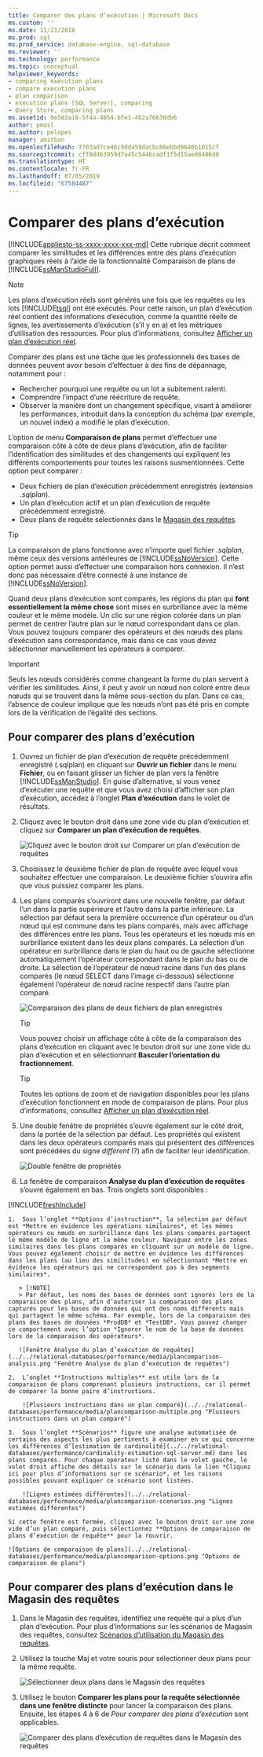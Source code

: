 ```yaml
---
title: Comparer des plans d’exécution | Microsoft Docs
ms.custom: ''
ms.date: 11/21/2018
ms.prod: sql
ms.prod_service: database-engine, sql-database
ms.reviewer: ''
ms.technology: performance
ms.topic: conceptual
helpviewer_keywords:
- comparing execution plans
- compare execution plans
- plan comparison
- execution plans [SQL Server], comparing
- Query Store, comparing plans
ms.assetid: 9e583a18-5f4a-4054-bfe1-4b2a76630db6
author: pmasl
ms.author: pelopes
manager: amitban
ms.openlocfilehash: 7703ad7ce46c9dda59dacbc86ebbd9646b1015cf
ms.sourcegitcommit: cff8dd63959d7a45c5446cadf1f5d15ae08406d8
ms.translationtype: HT
ms.contentlocale: fr-FR
ms.lasthandoff: 07/05/2019
ms.locfileid: "67584487"
---
```

# <a name="compare-execution-plans"></a>Comparer des plans d’exécution
[!INCLUDE[appliesto-ss-xxxx-xxxx-xxx-md](../../includes/appliesto-ss-xxxx-xxxx-xxx-md.md)]
Cette rubrique décrit comment comparer les similitudes et les différences entre des plans d’exécution graphiques réels à l’aide de la fonctionnalité Comparaison de plans de [!INCLUDE[ssManStudioFull](../../includes/ssmanstudiofull-md.md)]. 
  
> [!NOTE]
> Les plans d’exécution réels sont générés une fois que les requêtes ou les lots [!INCLUDE[tsql](../../includes/tsql-md.md)] ont été exécutés. Pour cette raison, un plan d’exécution réel contient des informations d’exécution, comme la quantité réelle de lignes, les avertissements d’exécution (s’il y en a) et les métriques d’utilisation des ressources. Pour plus d’informations, consultez [Afficher un plan d’exécution réel](../../relational-databases/performance/display-an-actual-execution-plan.md).
  
Comparer des plans est une tâche que les professionnels des bases de données peuvent avoir besoin d’effectuer à des fins de dépannage, notamment pour :
-   Rechercher pourquoi une requête ou un lot a subitement ralenti.
-   Comprendre l’impact d’une réécriture de requête.
-   Observer la manière dont un changement spécifique, visant à améliorer les performances, introduit dans la conception du schéma (par exemple, un nouvel index) a modifié le plan d’exécution.  
 
L’option de menu **Comparaison de plans** permet d’effectuer une comparaison côte à côte de deux plans d’exécution, afin de faciliter l’identification des similitudes et des changements qui expliquent les différents comportements pour toutes les raisons susmentionnées. Cette option peut comparer :
- Deux fichiers de plan d’exécution précédemment enregistrés (extension *.sqlplan*).
- Un plan d’exécution actif et un plan d’exécution de requête précédemment enregistré.
- Deux plans de requête sélectionnés dans le [Magasin des requêtes](../../relational-databases/performance/monitoring-performance-by-using-the-query-store.md).

> [!TIP]
> La comparaison de plans fonctionne avec n’importe quel fichier *.sqlplan*, même ceux des versions antérieures de [!INCLUDE[ssNoVersion](../../includes/ssnoversion-md.md)]. Cette option permet aussi d’effectuer une comparaison hors connexion. Il n’est donc pas nécessaire d’être connecté à une instance de [!INCLUDE[ssNoVersion](../../includes/ssnoversion-md.md)]. 

Quand deux plans d’exécution sont comparés, les régions du plan qui **font essentiellement la même chose** sont mises en surbrillance avec la même couleur et le même modèle. Un clic sur une région colorée dans un plan permet de centrer l’autre plan sur le nœud correspondant dans ce plan. Vous pouvez toujours comparer des opérateurs et des nœuds des plans d’exécution sans correspondance, mais dans ce cas vous devez sélectionner manuellement les opérateurs à comparer.

> [!IMPORTANT]
> Seuls les nœuds considérés comme changeant la forme du plan servent à vérifier les similitudes. Ainsi, il peut y avoir un nœud non coloré entre deux nœuds qui se trouvent dans la même sous-section du plan. Dans ce cas, l’absence de couleur implique que les nœuds n’ont pas été pris en compte lors de la vérification de l’égalité des sections.
  
## <a name="to-compare-execution-plans"></a>Pour comparer des plans d’exécution
  
1.  Ouvrez un fichier de plan d’exécution de requête précédemment enregistré (.sqlplan) en cliquant sur **Ouvrir un fichier** dans le menu **Fichier**, ou en faisant glisser un fichier de plan vers la fenêtre [!INCLUDE[ssManStudio](../../includes/ssManStudio-md.md)]. En guise d’alternative, si vous venez d’exécuter une requête et que vous avez choisi d’afficher son plan d’exécution, accédez à l’onglet **Plan d’exécution** dans le volet de résultats. 

2.  Cliquez avec le bouton droit dans une zone vide du plan d’exécution et cliquez sur **Comparer un plan d’exécution de requêtes**. 

    ![Cliquez avec le bouton droit sur Comparer un plan d’exécution de requêtes](../../relational-databases/performance/media/plancomparisonmenuoption.png "Cliquez avec le bouton droit sur Comparer un plan d’exécution de requêtes")   

3.  Choisissez le deuxième fichier de plan de requête avec lequel vous souhaitez effectuer une comparaison. Le deuxième fichier s’ouvrira afin que vous puissiez comparer les plans.

4.  Les plans comparés s’ouvriront dans une nouvelle fenêtre, par défaut l’un dans la partie supérieure et l’autre dans la partie inférieure. La sélection par défaut sera la première occurrence d’un opérateur ou d’un nœud qui est commune dans les plans comparés, mais avec affichage des différences entre les plans. Tous les opérateurs et les nœuds mis en surbrillance existent dans les deux plans comparés. La sélection d’un opérateur en surbrillance dans le plan du haut ou de gauche sélectionne automatiquement l’opérateur correspondant dans le plan du bas ou de droite. La sélection de l’opérateur de nœud racine dans l’un des plans comparés (le nœud SELECT dans l’image ci-dessous) sélectionne également l’opérateur de nœud racine respectif dans l’autre plan comparé.

    ![Comparaison des plans de deux fichiers de plan enregistrés](../../relational-databases/performance/media/plancomparison-plans.png "Comparaison des plans de deux fichiers de plan enregistrés")  

     > [!TIP]
     > Vous pouvez choisir un affichage côte à côte de la comparaison des plans d’exécution en cliquant avec le bouton droit sur une zone vide du plan d’exécution et en sélectionnant **Basculer l’orientation du fractionnement**.

     > [!TIP]
     > Toutes les options de zoom et de navigation disponibles pour les plans d’exécution fonctionnent en mode de comparaison de plans. Pour plus d’informations, consultez [Afficher un plan d’exécution réel](../../relational-databases/performance/display-an-actual-execution-plan.md).

5.  Une double fenêtre de propriétés s’ouvre également sur le côté droit, dans la portée de la sélection par défaut. Les propriétés qui existent dans les deux opérateurs comparés mais qui présentent des différences sont précédées du signe *différent* (?) afin de faciliter leur identification.

    ![Double fenêtre de propriétés](../../relational-databases/performance/media/plancomparison-properties.png "Double fenêtre de propriétés")  

6.  La fenêtre de comparaison **Analyse du plan d’exécution de requêtes** s’ouvre également en bas. Trois onglets sont disponibles :

[!INCLUDE[freshInclude](../../includes/paragraph-content/fresh-note-steps-feedback.md)]

    1.  Sous l’onglet **Options d’instruction**, la sélection par défaut est *Mettre en évidence les opérations similaires*, et les mêmes opérateurs ou nœuds en surbrillance dans les plans comparés partagent le même modèle de ligne et la même couleur. Naviguez entre les zones similaires dans les plans comparés en cliquant sur un modèle de ligne. Vous pouvez également choisir de mettre en évidence les différences dans les plans (au lieu des similitudes) en sélectionnant *Mettre en évidence les opérateurs qui ne correspondent pas à des segments similaires*. 
    
       > [!NOTE]
       > Par défaut, les noms des bases de données sont ignorés lors de la comparaison des plans, afin d’autoriser la comparaison des plans capturés pour les bases de données qui ont des noms différents mais qui partagent le même schéma. Par exemple, lors de la comparaison des plans des bases de données *ProdDB* et *TestDB*. Vous pouvez changer ce comportement avec l’option *Ignorer le nom de la base de données lors de la comparaison des opérateurs*.

       ![Fenêtre Analyse du plan d’exécution de requêtes](../../relational-databases/performance/media/plancomparison-analysis.png "Fenêtre Analyse du plan d’exécution de requêtes") 

    2.  L’onglet **Instructions multiples** est utile lors de la comparaison de plans comprenant plusieurs instructions, car il permet de comparer la bonne paire d’instructions.

        ![Plusieurs instructions dans un plan comparé](../../relational-databases/performance/media/plancomparison-multiple.png "Plusieurs instructions dans un plan comparé")  

    3.  Sous l’onglet **Scénarios** figure une analyse automatisée de certains des aspects les plus pertinents à examiner en ce qui concerne les différences d’[estimation de cardinalité](../../relational-databases/performance/cardinality-estimation-sql-server.md) dans les plans comparés. Pour chaque opérateur listé dans le volet gauche, le volet droit affiche des détails sur le scénario dans le lien *Cliquez ici pour plus d’informations sur ce scénario*, et les raisons possibles pouvant expliquer ce scénario sont listées. 

        ![Lignes estimées différentes](../../relational-databases/performance/media/plancomparison-scenarios.png "Lignes estimées différentes")  

    Si cette fenêtre est fermée, cliquez avec le bouton droit sur une zone vide d’un plan comparé, puis sélectionnez **Options de comparaison de plans d’exécution de requête** pour la rouvrir.

    ![Options de comparaison de plans](../../relational-databases/performance/media/plancomparison-options.png "Options de comparaison de plans")  

## <a name="to-compare-execution-plans-in-query-store"></a>Pour comparer des plans d’exécution dans le Magasin des requêtes

1.  Dans le Magasin des requêtes, identifiez une requête qui a plus d’un plan d’exécution. Pour plus d’informations sur les scénarios de Magasin des requêtes, consultez [Scénarios d’utilisation du Magasin des requêtes](../../relational-databases/performance/query-store-usage-scenarios.md#identify-and-tune-top-resource-consuming-queries).

2.  Utilisez la touche Maj et votre souris pour sélectionner deux plans pour la même requête. 

    ![Sélectionner deux plans dans le Magasin des requêtes](../../relational-databases/performance/media/plancomparison-querystore.png "Sélectionner deux plans dans le Magasin des requêtes")   

3.  Utilisez le bouton **Comparer les plans pour la requête sélectionnée dans une fenêtre distincte** pour lancer la comparaison des plans. Ensuite, les étapes 4 à 6 de *Pour comparer des plans d’exécution* sont applicables. 

    ![Comparer des plans d’exécution de requêtes dans le Magasin des requêtes](../../relational-databases/performance/media/plancomparison-querystoreoption.png "Comparer des plans d’exécution de requêtes dans le Magasin des requêtes") 
